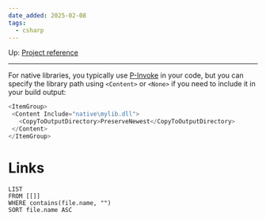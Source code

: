 ```yaml
---
date_added: 2025-02-08
tags:
  - csharp
---
```

Up: [Project reference](Project%20reference.md)
___
 For native libraries, you typically use [P-Invoke](P-Invoke.md) in your code, but you can specify the library path using `<Content>` or `<None>` if you need to include it in your build output:
 ```cs
 <ItemGroup>
  <Content Include="native\mylib.dll">
    <CopyToOutputDirectory>PreserveNewest</CopyToOutputDirectory>
  </Content>
</ItemGroup>
```
# Links
```dataview
LIST
FROM [[]]
WHERE contains(file.name, "")
SORT file.name ASC
```
